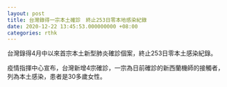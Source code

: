 ```yaml
---
layout: post
title: 台灣錄得一宗本土確診　終止253日零本地感染紀錄
date: 2020-12-22 13:45:53.000000000 +08:00
categories: rthk
---
```


台灣錄得4月中以來首宗本土新型肺炎確診個案，終止253日零本土感染紀錄。

疫情指揮中心宣布，台灣新增4宗確診，一宗為日前確診的新西蘭機師的接觸者，列為本土感染，患者是30多歲女性。
